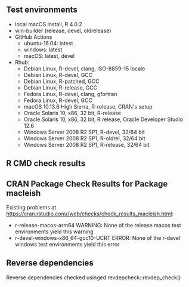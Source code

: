 ## Test environments

* local macOS install, R 4.0.2
* win-builder (release, devel, oldrelease)
* GitHub Actions
    + ubuntu-16.04: latest
    + windows: latest
    + macOS: latest, devel
* Rhub: 
    + Debian Linux, R-devel, clang, ISO-8859-15 locale
    + Debian Linux, R-devel, GCC
    + Debian Linux, R-patched, GCC
    + Debian Linux, R-release, GCC
    + Fedora Linux, R-devel, clang, gfortran
    + Fedora Linux, R-devel, GCC
    + macOS 10.13.6 High Sierra, R-release, CRAN's setup
    + Oracle Solaris 10, x86, 32 bit, R-release
    + Oracle Solaris 10, x86, 32 bit, R release, Oracle Developer Studio 12.6
    + Windows Server 2008 R2 SP1, R-devel, 32/64 bit
    + Windows Server 2008 R2 SP1, R-oldrel, 32/64 bit
    + Windows Server 2008 R2 SP1, R-release, 32/64 bit


## R CMD check results


## CRAN Package Check Results for Package macleish

Existing problems at https://cran.rstudio.com//web/checks/check_results_macleish.html:

* r-release-macos-arm64 WARNING: None of the release macos test environments yield this warning
* r-devel-windows-x86_64-gcc10-UCRT ERROR: None of the r-devel windows test environments yield this error


## Reverse dependencies

Reverse dependencies checked usinged revdepcheck::revdep_check()

